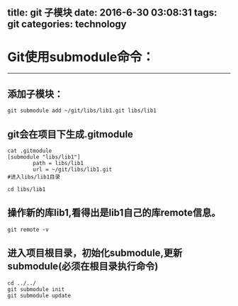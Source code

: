 title: git 子模块
date: 2016-6-30 03:08:31
tags: git
categories: technology
---

# Git使用submodule命令：

________

## 添加子模块：
```
git submodule add ~/git/libs/lib1.git libs/lib1
```
## git会在项目下生成.gitmodule
```
cat .gitmodule
[submodule "libs/lib1"]
        path = libs/lib1
        url = ~/git/libs/lib1.git
#进入libs/lib1目录
```
```
cd libs/lib1
```
## 操作新的库lib1,看得出是lib1自己的库remote信息。
```
git remote -v
```
## 进入项目根目录，初始化submodule,更新submodule(必须在根目录执行命令)
```
cd ../../
git submodule init
git submodule update
```